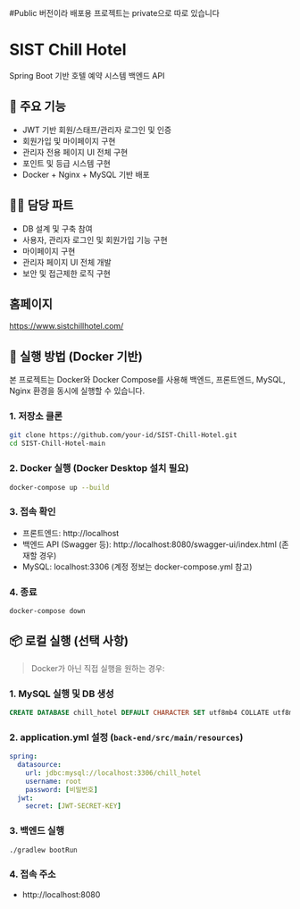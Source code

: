 #Public 버전이라 배포용 프로젝트는 private으로 따로 있습니다

# SIST Chill Hotel
Spring Boot 기반 호텔 예약 시스템 백엔드 API

## 🔧 주요 기능
- JWT 기반 회원/스태프/관리자 로그인 및 인증
- 회원가입 및 마이페이지 구현
- 관리자 전용 페이지 UI 전체 구현
- 포인트 및 등급 시스템 구현
- Docker + Nginx + MySQL 기반 배포

## 🧑‍💻 담당 파트
- DB 설계 및 구축 참여
- 사용자, 관리자 로그인 및 회원가입 기능 구현
- 마이페이지 구현
- 관리자 페이지 UI 전체 개발
- 보안 및 접근제한 로직 구현
## 홈페이지
https://www.sistchillhotel.com/
## 🚀 실행 방법 (Docker 기반)

본 프로젝트는 Docker와 Docker Compose를 사용해 백엔드, 프론트엔드, MySQL, Nginx 환경을 동시에 실행할 수 있습니다.

### 1. 저장소 클론
```bash
git clone https://github.com/your-id/SIST-Chill-Hotel.git
cd SIST-Chill-Hotel-main
```

### 2. Docker 실행 (Docker Desktop 설치 필요)
```bash
docker-compose up --build
```

### 3. 접속 확인
- 프론트엔드: http://localhost
- 백엔드 API (Swagger 등): http://localhost:8080/swagger-ui/index.html (존재할 경우)
- MySQL: localhost:3306 (계정 정보는 docker-compose.yml 참고)

### 4. 종료
```bash
docker-compose down
```

## 📦 로컬 실행 (선택 사항)

> Docker가 아닌 직접 실행을 원하는 경우:

### 1. MySQL 실행 및 DB 생성
```sql
CREATE DATABASE chill_hotel DEFAULT CHARACTER SET utf8mb4 COLLATE utf8mb4_unicode_ci;
```

### 2. application.yml 설정 (`back-end/src/main/resources`)
```yaml
spring:
  datasource:
    url: jdbc:mysql://localhost:3306/chill_hotel
    username: root
    password: [비밀번호]
  jwt:
    secret: [JWT-SECRET-KEY]
```

### 3. 백엔드 실행
```bash
./gradlew bootRun
```

### 4. 접속 주소
- http://localhost:8080


